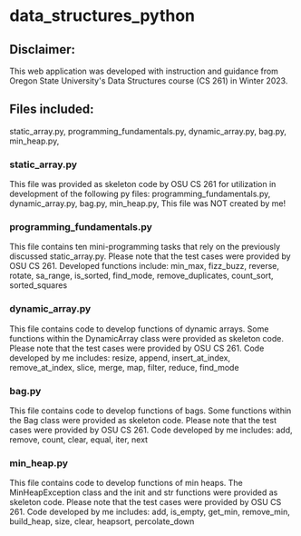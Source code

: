 # data_structures_python

## Disclaimer:
This web application was developed with instruction and guidance from Oregon State University's Data Structures course (CS 261) in Winter 2023.

## Files included:
static_array.py,
programming_fundamentals.py,
dynamic_array.py,
bag.py,
min_heap.py,

### static_array.py
This file was provided as skeleton code by OSU CS 261 for utilization in development of the following py files:
programming_fundamentals.py,
dynamic_array.py,
bag.py,
min_heap.py,
This file was NOT created by me!

### programming_fundamentals.py
This file contains ten mini-programming tasks that rely on the previously discussed static_array.py. 
Please note that the test cases were provided by OSU CS 261.
Developed functions include:
min_max,
fizz_buzz,
reverse,
rotate,
sa_range,
is_sorted,
find_mode,
remove_duplicates,
count_sort,
sorted_squares

### dynamic_array.py
This file contains code to develop functions of dynamic arrays. 
Some functions within the DynamicArray class were provided as skeleton code.
Please note that the test cases were provided by OSU CS 261.
Code developed by me includes:
resize,
append,
insert_at_index,
remove_at_index,
slice,
merge,
map,
filter,
reduce,
find_mode

### bag.py
This file contains code to develop functions of bags.
Some functions within the Bag class were provided as skeleton code.
Please note that the test cases were provided by OSU CS 261.
Code developed by me includes:
add,
remove,
count,
clear,
equal,
iter,
next

### min_heap.py
This file contains code to develop functions of min heaps.
The MinHeapException class and the init and str functions were provided as skeleton code. 
Please note that the test cases were provided by OSU CS 261.
Code developed by me includes:
add,
is_empty,
get_min,
remove_min,
build_heap,
size,
clear,
heapsort,
percolate_down


